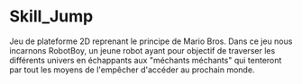 # Skill_Jump
Jeu  de plateforme 2D reprenant le principe de Mario Bros. Dans ce jeu nous incarnons RobotBoy, un jeune robot ayant pour objectif de traverser les différents univers en échappants aux "méchants méchants" qui tenteront par tout les moyens de l'empêcher d'accéder au prochain monde.
